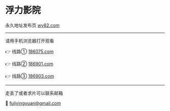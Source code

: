 # 浮力影院

永久地址发布页 [wy82.com](http://wy82.com)

-------------------------

请用手机浏览器打开观看

👉 线路① [186075.com](http://186075.com)

👉 线路② [186901.com](http://186901.com)

👉 线路③ [186903.com](http://186903.com)

-------------------------

走丢了或者求片可以联系邮箱

📧 fuliyingyuan@gmail.com

